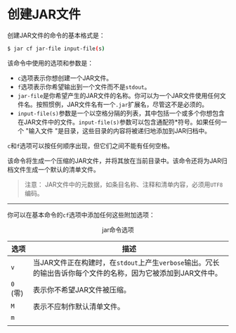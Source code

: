 # 创建JAR文件

创建JAR文件的命令的基本格式是：

```bash
$ jar cf jar-file input-file(s)
```

该命令中使用的选项和参数是：

- `c`选项表示你想创建一个JAR文件。
- `f`选项表示你希望输出到一个文件而不是`stdout`。
- `jar-file`是你希望产生的JAR文件的名称。你可以为一个JAR文件使用任何文件名。按照惯例，JAR文件名有一个`.jar`扩展名，尽管这不是必须的。
- `input-file(s)`参数是一个以空格分隔的列表，其中包括一个或多个你想包含在JAR文件中的文件。`input-file(s)`参数可以包含通配符*符号。如果任何一个 "输入文件 "是目录，这些目录的内容将被递归地添加到JAR归档中。

`c`和`f`选项可以按任何顺序出现，但它们之间不能有任何空格。

该命令将生成一个压缩的JAR文件，并将其放在当前目录中。该命令还将为JAR归档文件生成一个默认的清单文件。

> 注意：
> JAR文件中的元数据，如条目名称、注释和清单内容，必须用`UTF8`编码。

---

你可以在基本命令的`cf`选项中添加任何这些附加选项：

<center>jar命令选项</center>

| 选项     | 描述                                                         |
| -------- | ------------------------------------------------------------ |
| `v`      | 当JAR文件正在构建时，在`stdout`上产生`verbose`输出。冗长的输出告诉你每个文件的名称，因为它被添加到JAR文件中。 |
| `0` (零) | 表示你不希望JAR文件被压缩。                                  |
| `M`      | 表示不应制作默认清单文件。                                   |
| `m`      |                                                              |
|          |                                                              |

